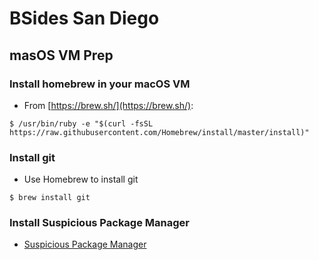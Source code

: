 # BSides San Diego

## masOS VM Prep
### Install homebrew in your macOS VM
* From [https://brew.sh/](https://brew.sh/):

```$ /usr/bin/ruby -e "$(curl -fsSL https://raw.githubusercontent.com/Homebrew/install/master/install)"```

### Install git
* Use Homebrew to install git

```$ brew install git```

### Install Suspicious Package Manager
* [Suspicious Package Manager](https://mothersruin.com/software/SuspiciousPackage/get.html)
